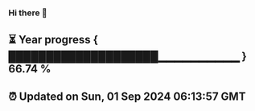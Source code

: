 ### Hi there 👋
⏳ Year progress { ████████████████████▁▁▁▁▁▁▁▁▁▁ } 66.74 %
---
⏰ Updated on Sun, 01 Sep 2024 06:13:57 GMT
---
